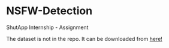 # NSFW-Detection
ShutApp Internship - Assignment

The dataset is not in the repo.
It can be downloaded from [here!](https://www.dropbox.com/s/t3fbvk43nmvwgfy/dataset.zip?dl=0)
